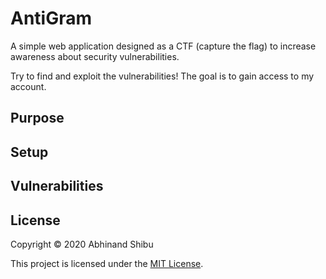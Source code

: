 # AntiGram
A simple web application designed as a CTF (capture the flag) to increase awareness about security vulnerabilities.

Try to find and exploit the vulnerabilities! The goal is to gain access to my account.

## Purpose
## Setup
## Vulnerabilities

## License

Copyright © 2020 Abhinand Shibu

This project is licensed under the [MIT License](License).
